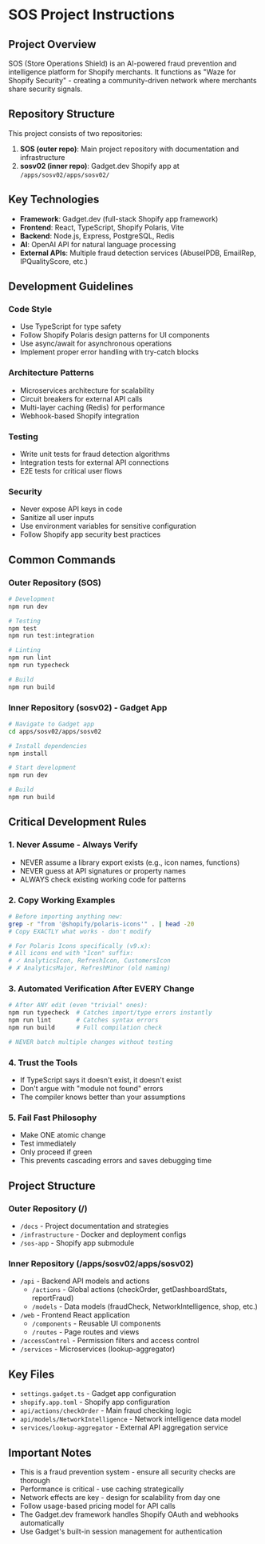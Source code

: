 # SOS Project Instructions

## Project Overview
SOS (Store Operations Shield) is an AI-powered fraud prevention and intelligence platform for Shopify merchants. It functions as "Waze for Shopify Security" - creating a community-driven network where merchants share security signals.

## Repository Structure
This project consists of two repositories:
1. **SOS (outer repo)**: Main project repository with documentation and infrastructure
2. **sosv02 (inner repo)**: Gadget.dev Shopify app at `/apps/sosv02/apps/sosv02/`

## Key Technologies
- **Framework**: Gadget.dev (full-stack Shopify app framework)
- **Frontend**: React, TypeScript, Shopify Polaris, Vite
- **Backend**: Node.js, Express, PostgreSQL, Redis
- **AI**: OpenAI API for natural language processing
- **External APIs**: Multiple fraud detection services (AbuseIPDB, EmailRep, IPQualityScore, etc.)

## Development Guidelines

### Code Style
- Use TypeScript for type safety
- Follow Shopify Polaris design patterns for UI components
- Use async/await for asynchronous operations
- Implement proper error handling with try-catch blocks

### Architecture Patterns
- Microservices architecture for scalability
- Circuit breakers for external API calls
- Multi-layer caching (Redis) for performance
- Webhook-based Shopify integration

### Testing
- Write unit tests for fraud detection algorithms
- Integration tests for external API connections
- E2E tests for critical user flows

### Security
- Never expose API keys in code
- Sanitize all user inputs
- Use environment variables for sensitive configuration
- Follow Shopify app security best practices

## Common Commands

### Outer Repository (SOS)
```bash
# Development
npm run dev

# Testing
npm test
npm run test:integration

# Linting
npm run lint
npm run typecheck

# Build
npm run build
```

### Inner Repository (sosv02) - Gadget App
```bash
# Navigate to Gadget app
cd apps/sosv02/apps/sosv02

# Install dependencies
npm install

# Start development
npm run dev

# Build
npm run build
```

## Critical Development Rules

### 1. Never Assume - Always Verify
- NEVER assume a library export exists (e.g., icon names, functions)
- NEVER guess at API signatures or property names
- ALWAYS check existing working code for patterns

### 2. Copy Working Examples
```bash
# Before importing anything new:
grep -r "from '@shopify/polaris-icons'" . | head -20
# Copy EXACTLY what works - don't modify

# For Polaris Icons specifically (v9.x):
# All icons end with "Icon" suffix: 
# ✓ AnalyticsIcon, RefreshIcon, CustomersIcon
# ✗ AnalyticsMajor, RefreshMinor (old naming)
```

### 3. Automated Verification After EVERY Change
```bash
# After ANY edit (even "trivial" ones):
npm run typecheck  # Catches import/type errors instantly
npm run lint       # Catches syntax errors
npm run build      # Full compilation check

# NEVER batch multiple changes without testing
```

### 4. Trust the Tools
- If TypeScript says it doesn't exist, it doesn't exist
- Don't argue with "module not found" errors
- The compiler knows better than your assumptions

### 5. Fail Fast Philosophy
- Make ONE atomic change
- Test immediately
- Only proceed if green
- This prevents cascading errors and saves debugging time

## Project Structure

### Outer Repository (/)
- `/docs` - Project documentation and strategies
- `/infrastructure` - Docker and deployment configs
- `/sos-app` - Shopify app submodule

### Inner Repository (/apps/sosv02/apps/sosv02)
- `/api` - Backend API models and actions
  - `/actions` - Global actions (checkOrder, getDashboardStats, reportFraud)
  - `/models` - Data models (fraudCheck, NetworkIntelligence, shop, etc.)
- `/web` - Frontend React application
  - `/components` - Reusable UI components
  - `/routes` - Page routes and views
- `/accessControl` - Permission filters and access control
- `/services` - Microservices (lookup-aggregator)

## Key Files
- `settings.gadget.ts` - Gadget app configuration
- `shopify.app.toml` - Shopify app configuration
- `api/actions/checkOrder` - Main fraud checking logic
- `api/models/NetworkIntelligence` - Network intelligence data model
- `services/lookup-aggregator` - External API aggregation service

## Important Notes
- This is a fraud prevention system - ensure all security checks are thorough
- Performance is critical - use caching strategically
- Network effects are key - design for scalability from day one
- Follow usage-based pricing model for API calls
- The Gadget.dev framework handles Shopify OAuth and webhooks automatically
- Use Gadget's built-in session management for authentication